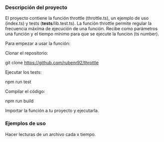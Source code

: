
### Descripción del proyecto

El proyecto contiene la función throttle (throttle.ts), un ejemplo de uso (index.ts) y tests (__tests__/lib.test.ts).
La función throttle permite regular la frecuencia máxima de ejecución de una función. Recibe como parámetros una función y el tiempo mínimo para que se ejecute la funcion (ts number).

Para empezar a usar la función: 

Clonar el repositorio: 

git clone https://github.com/rubenr92/throttle

Ejecutar los tests:

npm run test

Compilar el código:

npm run build

Importar la función a tu proyecto y ejecutarla.


### Ejemplos de uso 

Hacer lecturas de un archivo cada x tiempo.
 



